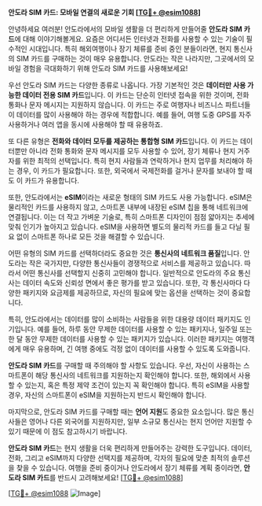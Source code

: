 **안도라 SIM 카드: 모바일 연결의 새로운 기회 [[TG💪+ @esim1088](https://t.me/s/esim1088)]**

안녕하세요 여러분! 안도라에서의 모바일 생활을 더 편리하게 만들어줄 **안도라 SIM 카드**에 대해 이야기해볼게요. 요즘은 어디서든 인터넷과 전화를 사용할 수 있는 기술이 필수적인 시대입니다. 특히 해외여행이나 장기 체류를 준비 중인 분들이라면, 현지 통신사의 SIM 카드를 구매하는 것이 매우 유용합니다. 안도라는 작은 나라지만, 그곳에서의 모바일 경험을 극대화하기 위해 안도라 SIM 카드를 사용해보세요!

우선 안도라 SIM 카드는 다양한 종류로 나옵니다. 가장 기본적인 것은 **데이터만 사용 가능한 데이터 전용 SIM 카드**입니다. 이 카드는 단순히 인터넷 접속을 위한 것이며, 전화 통화나 문자 메시지는 지원하지 않습니다. 이 카드는 주로 여행자나 비즈니스 파트너들이 데이터를 많이 사용해야 하는 경우에 적합합니다. 예를 들어, 여행 도중 GPS를 자주 사용하거나 여러 앱을 동시에 사용해야 할 때 유용하죠.

또 다른 유형은 **전화와 데이터 모두를 제공하는 통합형 SIM 카드**입니다. 이 카드는 데이터뿐만 아니라 전화 통화와 문자 메시지를 모두 사용할 수 있어, 장기 체류나 현지 거주자를 위한 최적의 선택입니다. 특히 현지 사람들과 연락하거나 현지 업무를 처리해야 하는 경우, 이 카드가 필요합니다. 또한, 외국에서 국제전화를 걸거나 문자를 보내야 할 때도 이 카드가 유용합니다.

또한, 안도라에서는 **eSIM**이라는 새로운 형태의 SIM 카드도 사용 가능합니다. eSIM은 물리적인 카드를 사용하지 않고, 스마트폰 내부에 내장된 eSIM 칩을 통해 네트워크에 연결됩니다. 이는 더 작고 가벼운 기술로, 특히 스마트폰 디자인이 점점 얇아지는 추세에 맞춰 인기가 높아지고 있습니다. eSIM을 사용하면 별도의 물리적 카드를 들고 다닐 필요 없이 스마트폰 하나로 모든 것을 해결할 수 있습니다.

어떤 유형의 SIM 카드를 선택하더라도 중요한 것은 **통신사의 네트워크 품질**입니다. 안도라는 작은 국가지만, 다양한 통신사들이 경쟁적으로 서비스를 제공하고 있습니다. 따라서 어떤 통신사를 선택할지 신중히 고민해야 합니다. 일반적으로 안도라의 주요 통신사는 데이터 속도와 신뢰성 면에서 좋은 평가를 받고 있습니다. 또한, 각 통신사마다 다양한 패키지와 요금제를 제공하므로, 자신의 필요에 맞는 옵션을 선택하는 것이 중요합니다.

특히, 안도라에서는 데이터를 많이 소비하는 사람들을 위한 대용량 데이터 패키지도 인기입니다. 예를 들어, 하루 동안 무제한 데이터를 사용할 수 있는 패키지나, 일주일 또는 한 달 동안 무제한 데이터를 사용할 수 있는 패키지가 있습니다. 이러한 패키지는 여행객에게 매우 유용하며, 긴 여행 중에도 걱정 없이 데이터를 사용할 수 있도록 도와줍니다.

**안도라 SIM 카드**를 구매할 때 주의해야 할 사항도 있습니다. 우선, 자신이 사용하는 스마트폰이 해당 통신사의 네트워크를 지원하는지 확인해야 합니다. 또한, 해외에서 사용할 수 있는지, 혹은 특정 제약 조건이 있는지 꼭 확인해야 합니다. 특히 eSIM을 사용할 경우, 자신의 스마트폰이 eSIM을 지원하는지 반드시 확인해야 합니다.

마지막으로, 안도라 SIM 카드를 구매할 때는 **언어 지원**도 중요한 요소입니다. 많은 통신사들은 영어나 다른 외국어를 지원하지만, 일부 소규모 통신사는 현지 언어만 지원할 수 있기 때문에 이 점도 참고하시기 바랍니다.

**안도라 SIM 카드**는 현지 생활을 더욱 편리하게 만들어주는 강력한 도구입니다. 데이터, 전화, 그리고 eSIM까지 다양한 선택지를 제공하며, 각자의 필요에 맞춘 최적의 솔루션을 찾을 수 있습니다. 여행을 준비 중이거나 안도라에서 장기 체류를 계획 중이라면, **안도라 SIM 카드**를 반드시 고려해보세요! [[TG💪+ @esim1088](https://t.me/s/esim1088)]

[[TG💪+ @esim1088](https://t.me/s/esim1088) ![Image](https://i.postimg.cc/Y0z9fWf4/image.png)]